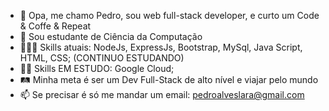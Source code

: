 - 👋 Opa, me chamo Pedro, sou web full-stack developer, e curto um Code & Coffe & Repeat
- 👀 Sou estudante de Ciência da Computação
- 🧑🏻‍💻 Skills atuais: NodeJs, ExpressJs, Bootstrap, MySql, Java Script, HTML, CSS; (CONTINUO ESTUDANDO)
- 🧗🏻 Skills EM ESTUDO: Google Cloud;
- 🛤️ Minha meta é ser um Dev Full-Stack de alto nível e viajar pelo mundo
- 📫 Se precisar é só me mandar um email: pedroalveslara@gmail.com
